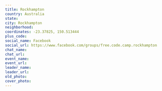 ```yaml
---
title: Rockhampton
country: Australia
state: 
city: Rockhampton
neighborhood: 
coordinates: -23.37825, 150.513444
plus_code:
social_name: Facebook
social_url: https://www.facebook.com/groups/free.code.camp.rockhampton
chat_name:
chat_url:
event_name:
event_url:
leader_name:
leader_url:
old_photo: 
cover_photo:
---
```

